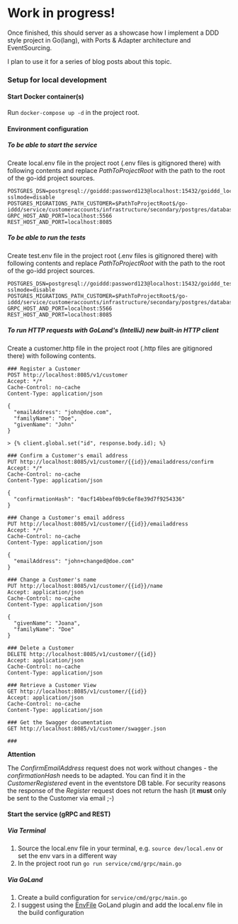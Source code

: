 # Work in progress!

Once finished, this should server as a showcase how I implement a DDD style project in Go(lang),
with Ports & Adapter architecture and EventSourcing.

I plan to use it for a series of blog posts about this topic.

### Setup for local development

#### Start Docker container(s)

Run `docker-compose up -d` in the project root.

#### Environment configuration

##### To be able to start the service

Create local.env file in the project root (.env files is gitignored there) with following contents and replace
$PathToProjectRoot$ with the path to the root of the go-idd project sources.

```
POSTGRES_DSN=postgresql://goiddd:password123@localhost:15432/goiddd_local?sslmode=disable
POSTGRES_MIGRATIONS_PATH_CUSTOMER=$PathToProjectRoot$/go-iddd/service/customeraccounts/infrastructure/secondary/postgres/database/migrations
GRPC_HOST_AND_PORT=localhost:5566
REST_HOST_AND_PORT=localhost:8085
```

##### To be able to run the tests

Create test.env file in the project root (.env files is gitignored there) with following contents and replace
$PathToProjectRoot$ with the path to the root of the go-idd project sources.

```
POSTGRES_DSN=postgresql://goiddd:password123@localhost:15432/goiddd_test?sslmode=disable
POSTGRES_MIGRATIONS_PATH_CUSTOMER=$PathToProjectRoot$/go-iddd/service/customeraccounts/infrastructure/secondary/postgres/database/migrations
GRPC_HOST_AND_PORT=localhost:5566
REST_HOST_AND_PORT=localhost:8085
```

##### To run HTTP requests with GoLand's (IntelliJ) new built-in HTTP client

Create a customer.http file in the project root (.http files are gitignored there) with following contents.

```
### Register a Customer
POST http://localhost:8085/v1/customer
Accept: */*
Cache-Control: no-cache
Content-Type: application/json

{
  "emailAddress": "john@doe.com",
  "familyName": "Doe",
  "givenName": "John"
}

> {% client.global.set("id", response.body.id); %}

### Confirm a Customer's email address
PUT http://localhost:8085/v1/customer/{{id}}/emailaddress/confirm
Accept: */*
Cache-Control: no-cache
Content-Type: application/json

{
  "confirmationHash": "0acf14bbeaf0b9c6ef8e39d7f9254336"
}

### Change a Customer's email address
PUT http://localhost:8085/v1/customer/{{id}}/emailaddress
Accept: */*
Cache-Control: no-cache
Content-Type: application/json

{
  "emailAddress": "john+changed@doe.com"
}

### Change a Customer's name
PUT http://localhost:8085/v1/customer/{{id}}/name
Accept: application/json
Cache-Control: no-cache
Content-Type: application/json

{
  "givenName": "Joana",
  "familyName": "Doe"
}

### Delete a Customer
DELETE http://localhost:8085/v1/customer/{{id}}
Accept: application/json
Cache-Control: no-cache
Content-Type: application/json

### Retrieve a Customer View
GET http://localhost:8085/v1/customer/{{id}}
Accept: application/json
Cache-Control: no-cache
Content-Type: application/json

### Get the Swagger documentation
GET http://localhost:8085/v1/customer/swagger.json

###
```

**Attention**

The *ConfirmEmailAddress* request does not work without changes - the *confirmationHash* needs to be adapted.
You can find it in the *CustomerRegistered* event in the eventstore DB table.
For security reasons the response of the *Register* request does not return the hash (it **must** only be sent to the Customer via email ;-)

#### Start the service (gRPC and REST)

##### Via Terminal

1) Source the local.env file in your terminal, e.g. `source dev/local.env` or set the env vars in a different way
2) In the project root run `go run service/cmd/grpc/main.go`

##### Via GoLand

1) Create a build configuration for `service/cmd/grpc/main.go`
2) I suggest using the [EnvFile](https://plugins.jetbrains.com/plugin/7861-envfile) GoLand plugin
and add the local.env file in the build configuration
